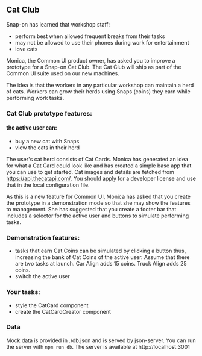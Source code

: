 ## Cat Club

Snap-on has learned that workshop staff:
- perform best when allowed frequent breaks from their tasks
- may not be allowed to use their phones during work for entertainment
- love cats

Monica, the Common UI product owner, has asked you to improve a prototype for a Snap-on Cat Club. The Cat Club will ship as part of the Common UI suite used on our new machines.

The idea is that the workers in any particular workshop can maintain a herd of cats. Workers can grow their herds using Snaps (coins) they earn while performing work tasks.

### Cat Club prototype features:
#### the active user can:
- buy a new cat with Snaps
- view the cats in their herd

The user's cat herd consists of Cat Cards. Monica has generated an idea for what a Cat Card could look like and has created a simple base app that you can use to get started. Cat images and details are fetched from https://api.thecatapi.com/. You should apply for a developer license and use that in the local configuration file.

As this is a new feature for Common UI, Monica has asked that you create the prototype in a demonstration mode so that she may show the features to management. She has suggested that you create a footer bar that includes a selector for the active user and buttons to simulate performing tasks. 

### Demonstration features:
- tasks that earn Cat Coins can be simulated by clicking a button thus, increasing the bank of Cat Coins of the active user. Assume that there are two tasks at launch. Car Align adds 15 coins. Truck Align adds 25 coins.
- switch the active user

### Your tasks: 
- style the CatCard component
- create the CatCardCreator component

### Data
Mock data is provided in ./db.json and is served by json-server. You can run the server with `npm run db`. The server is available at http://localhost:3001

